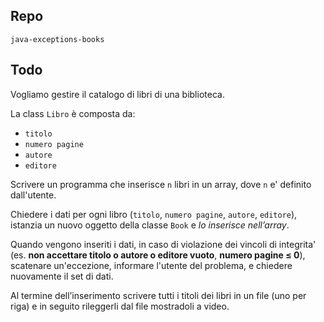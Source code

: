 ## Repo
`java-exceptions-books`

## Todo
Vogliamo gestire il catalogo di libri di una biblioteca.

La class `Libro` è composta da:
- `titolo`
- `numero pagine`
- `autore`
- `editore`

Scrivere un programma che inserisce `n` libri in un array, dove `n` e' definito dall'utente.

Chiedere i dati per ogni libro (`titolo`, `numero pagine`, `autore`, `editore`), istanzia un nuovo oggetto della classe `Book` e *lo inserisce nell’array*.

Quando vengono inseriti i dati, in caso di violazione dei vincoli di integrita' (es. **non accettare titolo o autore o editore vuoto**, **numero pagine ≤ 0**), scatenare un'eccezione, informare l'utente del problema, e chiedere nuovamente il set di dati.

Al termine dell’inserimento scrivere tutti i titoli dei libri in un file (uno per riga) e in seguito rileggerli dal file mostradoli a video.